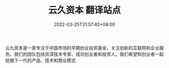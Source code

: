 ﻿---
weight: 
title: "云久资本 翻译站点"
description: "云九资本是一家专注于中国市场的早期创业投资基金，关注创新的互联网和企业服务"
date: 2022-03-25T21:57:40+08:00
lastmod: 2022-03-25T16:45:40+08:00
draft: false
authors: ["Metabd"]
featuredImage: "yunjiuziben.png"
link: ""
tags: ["投资机构","云久资本 翻译站点"]
categories: ["navigation"]
navigation: ["投资机构"]
lightgallery: true
toc: true
pinned: false
recommend: false
recommend1: false
---
云九资本是一家专注于中国市场的早期创业投资基金，关注创新的互联网和企业服务。我们的团队包括资深技术专家、成功创业者和投资人。我们希望和创业者一起挖掘下一代的产品、技术和商业模式
